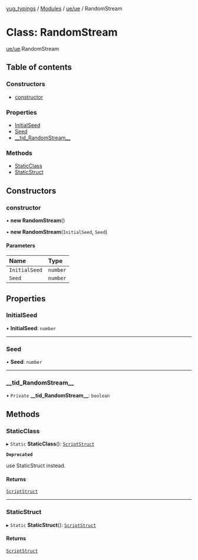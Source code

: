 [yug_typings](../README.md) / [Modules](../modules.md) / [ue/ue](../modules/ue_ue.md) / RandomStream

# Class: RandomStream

[ue/ue](../modules/ue_ue.md).RandomStream

## Table of contents

### Constructors

- [constructor](ue_ue.RandomStream.md#constructor)

### Properties

- [InitialSeed](ue_ue.RandomStream.md#initialseed)
- [Seed](ue_ue.RandomStream.md#seed)
- [\_\_tid\_RandomStream\_\_](ue_ue.RandomStream.md#__tid_randomstream__)

### Methods

- [StaticClass](ue_ue.RandomStream.md#staticclass)
- [StaticStruct](ue_ue.RandomStream.md#staticstruct)

## Constructors

### constructor

• **new RandomStream**()

• **new RandomStream**(`InitialSeed`, `Seed`)

#### Parameters

| Name | Type |
| :------ | :------ |
| `InitialSeed` | `number` |
| `Seed` | `number` |

## Properties

### InitialSeed

• **InitialSeed**: `number`

___

### Seed

• **Seed**: `number`

___

### \_\_tid\_RandomStream\_\_

• `Private` **\_\_tid\_RandomStream\_\_**: `boolean`

## Methods

### StaticClass

▸ `Static` **StaticClass**(): [`ScriptStruct`](ue_ue.ScriptStruct.md)

**`Deprecated`**

use StaticStruct instead.

#### Returns

[`ScriptStruct`](ue_ue.ScriptStruct.md)

___

### StaticStruct

▸ `Static` **StaticStruct**(): [`ScriptStruct`](ue_ue.ScriptStruct.md)

#### Returns

[`ScriptStruct`](ue_ue.ScriptStruct.md)
